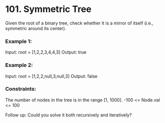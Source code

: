 # 101. Symmetric Tree

Given the root of a binary tree, check whether it is a mirror of itself (i.e., symmetric around its center).

 

### Example 1:


Input: root = [1,2,2,3,4,4,3]
Output: true

### Example 2:

Input: root = [1,2,2,null,3,null,3]
Output: false
 

### Constraints:

The number of nodes in the tree is in the range [1, 1000].
-100 <= Node.val <= 100
 

Follow up: Could you solve it both recursively and iteratively?